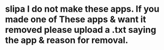 # slipa I do not make these apps. If you made one of These apps & want it removed please upload a .txt saying the app & reason for removal.
 
